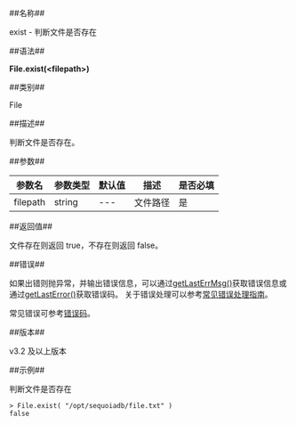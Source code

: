 ##名称##

exist - 判断文件是否存在

##语法##

**File.exist(\<filepath\>)**

##类别##

File

##描述##

判断文件是否存在。

##参数##

| 参数名   | 参数类型 | 默认值 | 描述     | 是否必填 |
| -------- | -------- | ------ | -------- | -------- |
| filepath | string   | ---    | 文件路径 | 是       |

##返回值##

文件存在则返回 true，不存在则返回 false。

##错误##

如果出错则抛异常，并输出错误信息，可以通过[getLastErrMsg()](manual/Manual/Sequoiadb_Command/Global/getLastErrMsg.md)获取错误信息或通过[getLastError()](manual/Manual/Sequoiadb_Command/Global/getLastError.md)获取错误码。
关于错误处理可以参考[常见错误处理指南](manual/FAQ/faq_sdb.md)。

常见错误可参考[错误码](manual/Manual/Sequoiadb_error_code.md)。

##版本##

v3.2 及以上版本

##示例##

判断文件是否存在

```lang-javascript
> File.exist( "/opt/sequoiadb/file.txt" )
false
```